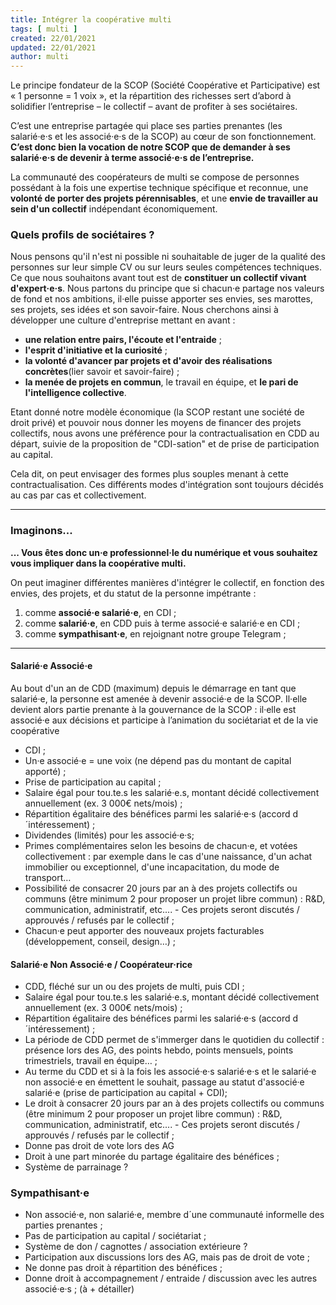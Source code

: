 ```yaml
---
title: Intégrer la coopérative multi
tags: [ multi ]
created: 22/01/2021
updated: 22/01/2021
author: multi
---
```


Le principe fondateur de la SCOP (Société Coopérative et Participative) est « 1 personne = 1 voix », et la répartition des richesses sert d’abord à solidifier l’entreprise – le collectif – avant de profiter à ses sociétaires.

C’est une entreprise partagée qui place ses parties prenantes (les salarié·e·s et les associé·e·s de la SCOP) au cœur de son fonctionnement. **C’est donc bien la vocation de notre SCOP que de demander à ses salarié·e·s de devenir à terme associé·e·s de l’entreprise.**

La communauté des coopérateurs de multi se compose de personnes possédant à la fois une expertise technique spécifique et reconnue, une **volonté de porter des projets pérennisables**, et une **envie de travailler au sein d'un collectif** indépendant économiquement.

### Quels profils de sociétaires ?

Nous pensons qu'il n'est ni possible ni souhaitable de juger de la qualité des personnes sur leur simple CV ou sur leurs seules compétences techniques. Ce que nous souhaitons avant tout est de **constituer un collectif vivant d'expert·e·s**. Nous partons du principe que si chacun·e partage nos valeurs de fond et nos ambitions, il·elle puisse apporter ses envies, ses marottes, ses projets, ses idées et son savoir-faire. Nous cherchons ainsi à développer une culture d'entreprise mettant en avant :

- **une relation entre pairs, l'écoute et l'entraide** ;
- **l'esprit d'initiative et la curiosité** ;
- **la volonté d'avancer par projets et d'avoir des réalisations concrètes**(lier savoir et savoir-faire) ;
- **la menée de projets en commun**, le travail en équipe, et **le pari de l'intelligence collective**.

Etant donné notre modèle économique (la SCOP restant une société de droit privé) et pouvoir nous donner les moyens de financer des projets collectifs, nous avons une préférence pour la contractualisation en CDD au départ, suivie de la proposition de "CDI-sation" et de prise de participation au capital. 

Cela dit, on peut envisager des formes plus souples menant à cette contractualisation. Ces différents modes d'intégration sont toujours décidés au cas par cas et collectivement. 


---

### Imaginons...

**... Vous êtes donc un·e professionnel·le du numérique et vous souhaitez vous impliquer dans la coopérative multi.**

On peut imaginer différentes manières d'intégrer le collectif, en fonction des envies, des projets, et du statut de la personne impétrante : 

1. comme **associé·e salarié·e**, en CDI ;
1. comme **salarié·e**, en CDD puis à terme associé·e salarié·e en CDI ;
1. comme **sympathisant·e**, en rejoignant notre groupe Telegram ;
<!-- 1. comme **associé·e non salarié·e / associé·e extérieur·e** ; -->

---


#### Salarié·e Associé·e 
	

Au bout d'un an de CDD (maximum) depuis le démarrage en tant que salarié·e, la personne est amenée à devenir associé·e de la SCOP.  Il·elle devient alors partie prenante à la gouvernance de la SCOP : il·elle est associé·e aux décisions et participe à l’animation du sociétariat et de la vie coopérative

- CDI ;
- Un·e associé·e = une voix (ne dépend  pas du montant de capital apporté) ; 
- Prise de participation au capital ;
- Salaire égal pour tou.te.s les salarié·e.s, montant décidé collectivement annuellement (ex. 3 000€ nets/mois) ;
- Répartition égalitaire des bénéfices parmi les salarié·e·s (accord d´intéressement) ; 
- Dividendes (limités) pour les associé·e·s;
- Primes complémentaires selon les besoins de chacun·e, et votées collectivement : par exemple dans le cas d'une naissance, d'un achat immobilier ou exceptionnel, d'une incapacitation, du mode de transport…
- Possibilité de consacrer 20 jours par an à des projets collectifs ou communs (être minimum 2 pour proposer un projet libre commun) : R&D, communication, administratif, etc.... - Ces projets seront discutés / approuvés / refusés par le collectif ;
- Chacun·e peut apporter des nouveaux projets facturables (développement, conseil, design…) ;


#### Salarié·e Non Associé·e / Coopérateur·rice

- CDD, fléché sur un ou des projets de multi, puis CDI ;
- Salaire égal pour tou.te.s les salarié·e.s, montant décidé collectivement annuellement (ex. 3 000€ nets/mois) ;
- Répartition égalitaire des bénéfices parmi les salarié·e·s (accord d´intéressement) ; 
- La période de CDD permet de s'immerger dans le quotidien du collectif : présence lors des AG, des points hebdo, points mensuels, points trimestriels, travail en équipe… ; 
- Au terme du CDD et si à la fois les associé·e·s salarié·e·s et le salarié·e non associé·e en émettent le souhait, passage au statut d'associé·e salarié·e (prise de participation au capital + CDI);
- Le droit à consacrer 20 jours par an à des projets collectifs ou communs (être minimum 2 pour proposer un projet libre commun) : R&D, communication, administratif, etc.... - Ces projets seront discutés / approuvés / refusés par le collectif ;
- Donne pas droit de vote lors des AG
- Droit à une part minorée du partage égalitaire des bénéfices ;  
- Système de parrainage ?


### Sympathisant·e 

- Non associé·e, non salarié·e, membre d´une communauté informelle des parties prenantes ;
- Pas de participation au capital / sociétariat ;
- Système de don / cagnottes / association extérieure ?
- Participation aux discussions lors des AG, mais pas de droit de vote ;
- Ne donne pas droit à répartition des bénéfices ;
- Donne droit à accompagnement / entraide / discussion avec les autres associé·e·s ;
(à + détailler)

